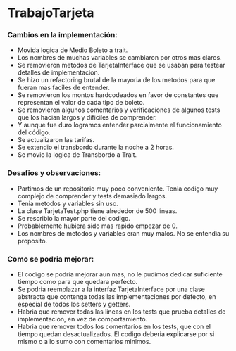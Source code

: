 # TrabajoTarjeta

### Cambios en la implementación:

* Movida logica de Medio Boleto a trait.
* Los nombres de muchas variables se cambiaron por otros mas claros.
* Se removieron metodos de TarjetaInterface que se usaban para testear detalles de implementacion.
* Se hizo un refactoring brutal de la mayoria de los metodos para que fueran mas faciles de entender.
* Se removieron los montos hardcodeados en favor de constantes que representan el valor de cada tipo de boleto.
* Se removieron algunos comentarios y verificaciones de algunos tests que los hacian largos y dificiles de comprender.
* Y aunque fue duro logramos entender parcialmente el funcionamiento del código.
* Se actualizaron las tarifas.
* Se extendio el transbordo durante la noche a 2 horas.
* Se movio la logica de Transbordo a Trait.

### Desafios y observaciones:

* Partimos de un repositorio muy poco conveniente. Tenia codigo muy complejo de comprender y tests demasiado largos.
* Tenia metodos y variables sin uso.
* La clase TarjetaTest.php tiene alrededor de 500 lineas.
* Se rescribio la mayor parte del codigo.
* Probablemente hubiera sido mas rapido empezar de 0.
* Los nombres de metodos y variables eran muy malos. No se entendia su proposito.

### Como se podria mejorar:

* El codigo se podria mejorar aun mas, no le pudimos dedicar suficiente tiempo como para que quedara perfecto.
* Se podria reemplazar a la interfaz TarjetaInterface por una clase abstracta que contenga todas las implementaciones por defecto, en especial de todos los setters y getters.
* Habria que remover todas las lineas en los tests que prueba detalles de implementacion, en vez de comportamiento.
* Habria que remover todos los comentarios en los tests, que con el tiempo quedan desactualizados. El codigo deberia explicarse por si mismo o a lo sumo con comentarios minimos.
